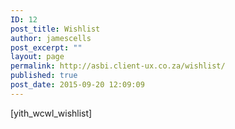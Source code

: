 ```yaml
---
ID: 12
post_title: Wishlist
author: jamescells
post_excerpt: ""
layout: page
permalink: http://asbi.client-ux.co.za/wishlist/
published: true
post_date: 2015-09-20 12:09:09
---
```

[yith_wcwl_wishlist]